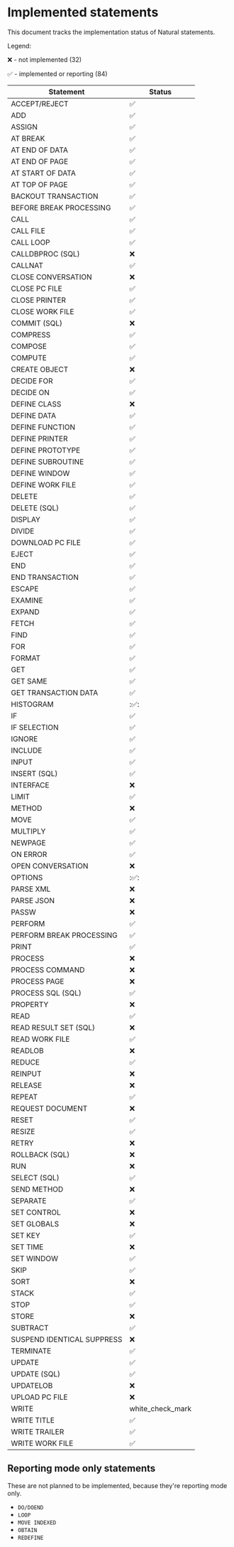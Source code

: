 # Implemented statements

This document tracks the implementation status of Natural statements.

Legend:


:x: - not implemented (32)

:white_check_mark: - implemented or reporting (84)

| Statement | Status             |
| --- |--------------------|
| ACCEPT/REJECT | :white_check_mark: |
| ADD | :white_check_mark: |
| ASSIGN | :white_check_mark: |
| AT BREAK | :white_check_mark: |
| AT END OF DATA | :white_check_mark: |
| AT END OF PAGE | :white_check_mark: |
| AT START OF DATA | :white_check_mark: |
| AT TOP OF PAGE | :white_check_mark: |
| BACKOUT TRANSACTION | :white_check_mark: |
| BEFORE BREAK PROCESSING | :white_check_mark: |
| CALL | :white_check_mark:                |
| CALL FILE | :white_check_mark:                |
| CALL LOOP | :white_check_mark:                |
| CALLDBPROC (SQL) | :x:                |
| CALLNAT | :white_check_mark: |
| CLOSE CONVERSATION | :x:                |
| CLOSE PC FILE | :white_check_mark: |
| CLOSE PRINTER | :white_check_mark: |
| CLOSE WORK FILE | :white_check_mark: |
| COMMIT (SQL) | :x:                |
| COMPRESS | :white_check_mark: |
| COMPOSE | :white_check_mark: |
| COMPUTE | :white_check_mark: |
| CREATE OBJECT | :x:                |
| DECIDE FOR | :white_check_mark: |
| DECIDE ON | :white_check_mark: |
| DEFINE CLASS | :x:                |
| DEFINE DATA | :white_check_mark: |
| DEFINE FUNCTION | :white_check_mark:            |
| DEFINE PRINTER | :white_check_mark: |
| DEFINE PROTOTYPE | :white_check_mark:            |
| DEFINE SUBROUTINE | :white_check_mark: |
| DEFINE WINDOW | :white_check_mark: |
| DEFINE WORK FILE | :white_check_mark: |
| DELETE | :white_check_mark:                |
| DELETE (SQL) | :white_check_mark:            |
| DISPLAY | :white_check_mark: |
| DIVIDE | :white_check_mark: |
| DOWNLOAD PC FILE | :white_check_mark: |
| EJECT | :white_check_mark: |
| END | :white_check_mark: |
| END TRANSACTION | :white_check_mark: |
| ESCAPE | :white_check_mark: |
| EXAMINE | :white_check_mark: |
| EXPAND | :white_check_mark: |
| FETCH | :white_check_mark: |
| FIND | :white_check_mark: |
| FOR | :white_check_mark: |
| FORMAT | :white_check_mark:            |
| GET | :white_check_mark: |
| GET SAME | :white_check_mark: |
| GET TRANSACTION DATA | :white_check_mark: |
| HISTOGRAM | ::white_check_mark::          |
| IF | :white_check_mark: |
| IF SELECTION | :white_check_mark: |
| IGNORE | :white_check_mark: |
| INCLUDE | :white_check_mark: |
| INPUT | :white_check_mark:            |
| INSERT (SQL) | :white_check_mark:            |
| INTERFACE | :x:                |
| LIMIT | :white_check_mark: |
| METHOD | :x:                |
| MOVE | :white_check_mark: |
| MULTIPLY | :white_check_mark: |
| NEWPAGE | :white_check_mark: |
| ON ERROR | :white_check_mark: |
| OPEN CONVERSATION | :x:                |
| OPTIONS | ::white_check_mark::          |
| PARSE XML | :x:                |
| PARSE JSON | :x:                |
| PASSW | :x:                |
| PERFORM | :white_check_mark: |
| PERFORM BREAK PROCESSING | :white_check_mark: |
| PRINT | :white_check_mark:            |
| PROCESS | :x:                |
| PROCESS COMMAND | :x:                |
| PROCESS PAGE | :x:                |
| PROCESS SQL (SQL) | :white_check_mark:            |
| PROPERTY | :x:                |
| READ | :white_check_mark:                |
| READ RESULT SET (SQL) | :x:                |
| READ WORK FILE | :white_check_mark:                |
| READLOB | :x:                |
| REDUCE | :white_check_mark: |
| REINPUT | :x:                |
| RELEASE | :x:                |
| REPEAT | :white_check_mark: |
| REQUEST DOCUMENT | :x:                |
| RESET | :white_check_mark: |
| RESIZE | :white_check_mark: |
| RETRY | :x:                |
| ROLLBACK (SQL) | :x:                |
| RUN | :x:                |
| SELECT (SQL) | :white_check_mark:            |
| SEND METHOD | :x:                |
| SEPARATE | :white_check_mark: |
| SET CONTROL | :x:                |
| SET GLOBALS | :x:                |
| SET KEY | :white_check_mark: |
| SET TIME | :x:                |
| SET WINDOW | :white_check_mark: |
| SKIP | :white_check_mark: |
| SORT | :x:                |
| STACK | :white_check_mark: |
| STOP | :white_check_mark: |
| STORE | :x:                |
| SUBTRACT | :white_check_mark: |
| SUSPEND IDENTICAL SUPPRESS | :x:                |
| TERMINATE | :white_check_mark: |
| UPDATE | :white_check_mark:                |
| UPDATE (SQL) | :white_check_mark:            |
| UPDATELOB | :x:                |
| UPLOAD PC FILE | :x:                |
| WRITE | white_check_mark            |
| WRITE TITLE | :white_check_mark:                |
| WRITE TRAILER | :white_check_mark:                |
| WRITE WORK FILE | :white_check_mark: |

## Reporting mode only statements

These are not planned to be implemented, because they're reporting mode only.

- `DO/DOEND`
- `LOOP`
- `MOVE INDEXED`
- `OBTAIN`
- `REDEFINE`
